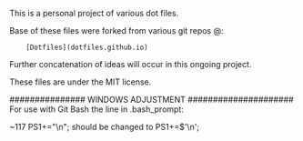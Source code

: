 This is a personal project of various dot files.

Base of these files were forked from various git repos @:

		[Dotfiles](dotfiles.github.io)

Further concatenation of ideas will occur in this ongoing project.

These files are under the MIT license.


############### WINDOWS ADJUSTMENT #####################
For use with Git Bash the line in .bash_prompt:

~117  PS1+="\n"; should be changed to PS1+=$'\n';